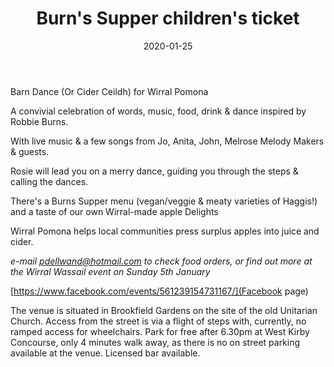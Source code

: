 ﻿---
layout: eventdetail
title: Burn's Supper children's ticket
section_title: Events
bookable: yes
organiser_url: www.westkirbyartscentre.org.uk
price: 5
time: 18.30 - 22.00
date: 2020-01-25
type: Traditional Concession for 6-16 year olds
image: witches-dance
permalink: /events/burns-supper-2020-concessions
---

Barn Dance (Or Cider Ceildh) for Wirral Pomona

A convivial celebration of words, music, food, drink & dance inspired by Robbie Burns.

With live music & a few songs from Jo, Anita, John, Melrose Melody Makers & guests.

Rosie will lead you on a merry dance, guiding you through the steps & calling the dances.

There's a Burns Supper menu (vegan/veggie & meaty varieties of Haggis!) and a taste of our
own Wirral-made apple Delights

Wirral Pomona helps local communities press surplus apples into juice and cider.                                                                                        

*e-mail pdellwand@hotmail.com to check food orders, or find out more at the Wirral Wassail event on Sunday 5th January*

[https://www.facebook.com/events/561239154731167/](Facebook page)

The venue is situated in Brookfield Gardens on the site of the old Unitarian Church. Access from the street is via a flight of steps with, currently, no ramped access for wheelchairs. Park for free after 6.30pm at West Kirby Concourse, only 4 minutes walk away, as there is no on street parking available at the venue. Licensed bar available.

